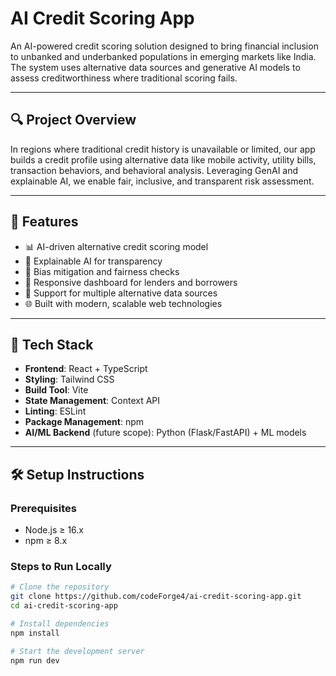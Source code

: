 # AI Credit Scoring App

An AI-powered credit scoring solution designed to bring financial inclusion to unbanked and underbanked populations in emerging markets like India. The system uses alternative data sources and generative AI models to assess creditworthiness where traditional scoring fails.

---

## 🔍 Project Overview

In regions where traditional credit history is unavailable or limited, our app builds a credit profile using alternative data like mobile activity, utility bills, transaction behaviors, and behavioral analysis. Leveraging GenAI and explainable AI, we enable fair, inclusive, and transparent risk assessment.

---

## 🚀 Features

- 📊 AI-driven alternative credit scoring model
- 🔎 Explainable AI for transparency
- 🔐 Bias mitigation and fairness checks
- 📱 Responsive dashboard for lenders and borrowers
- 📂 Support for multiple alternative data sources
- 🌐 Built with modern, scalable web technologies

---

## 🧱 Tech Stack

- **Frontend**: React + TypeScript
- **Styling**: Tailwind CSS
- **Build Tool**: Vite
- **State Management**: Context API
- **Linting**: ESLint
- **Package Management**: npm
- **AI/ML Backend** (future scope): Python (Flask/FastAPI) + ML models

---

## 🛠️ Setup Instructions

### Prerequisites
- Node.js ≥ 16.x
- npm ≥ 8.x

### Steps to Run Locally

```bash
# Clone the repository
git clone https://github.com/codeForge4/ai-credit-scoring-app.git
cd ai-credit-scoring-app

# Install dependencies
npm install

# Start the development server
npm run dev
